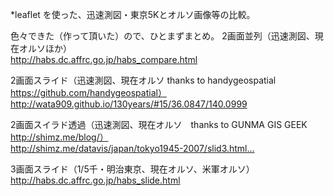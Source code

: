 *leaflet を使った、迅速測図・東京5Kとオルソ画像等の比較。

色々できた（作って頂いた）ので、ひとまずまとめ。
2画面並列（迅速測図、現在オルソほか）  
http://habs.dc.affrc.go.jp/habs_compare.html

2画面スライド（迅速測図、現在オルソ thanks to handygeospatial https://github.com/handygeospatial）  
http://wata909.github.io/130years/#15/36.0847/140.0999

2画面スイラド透過（迅速測図、現在オルソ　thanks to GUNMA GIS GEEK http://shimz.me/blog/）  
http://shimz.me/datavis/japan/tokyo1945-2007/slid3.html…

3画面スライド（1/5千・明治東京、現在オルソ、米軍オルソ）  
http://habs.dc.affrc.go.jp/habs_slide.html
